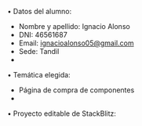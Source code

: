 • Datos del alumno:
- Nombre y apellido: Ignacio Alonso
- DNI: 46561687
- Email: ignacioalonso05@gmail.com
- Sede: Tandil
- 
• Temática elegida:
- Página de compra de componentes
- 
• Proyecto editable de StackBlitz:
